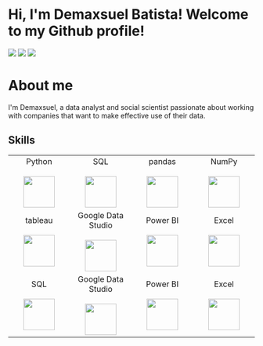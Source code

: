 # Hi, I'm Demaxsuel Batista! Welcome to my Github profile!

<div> 
  <a href = "mailto:demaxsuelmb@hotmail.com"><img src="https://img.shields.io/badge/Microsoft_Outlook-0078D4?style=for-the-badge&logo=microsoft-outlook&logoColor=white" target="_blank"></a>
  <a href="https://www.linkedin.com/in/demaxbatista/" target="_blank"><img src="https://img.shields.io/badge/-LinkedIn-%230077B5?style=for-the-badge&logo=linkedin&logoColor=white" target="_blank"></a>
   <a href="https://www.kaggle.com/arthurcaldas" target="_blank"><img src="https://img.shields.io/badge/Kaggle-20BEFF?style=for-the-badge&logo=Kaggle&logoColor=white" target="_blank"></a> 
 
# About me
  
I'm Demaxsuel, a data analyst and social scientist passionate about working with companies that want to make effective use of their data.

## Skills
<table> 
  <tbody>
    <tr valign="top">
      <td width="25%" align="center">
        <span>Python</span><br><br>
        <img height="64px" src="https://cdn.svgporn.com/logos/python.svg">
      </td>
      <td width="25%" align="center">
        <span>SQL</span><br><br>
        <img height="64px" src="https://cdn.svgporn.com/logos/oracle.svg">
      </td>
      <td width="25%" align="center">
        <span>pandas</span><br><br>
        <img height="64px" src="https://pandas.pydata.org/static/img/pandas.svg">
      </td>
      <td width="25%" align="center">
        <span>NumPy</span><br><br>
        <img height="64px" src="https://numpy.org/images/logo.svg">
      </td>
    </tr>
      <td width="25%" align="center">
        <span>tableau</span><br><br>
        <img height="64px" src="https://img.ibxk.com.br/2019/08/12/12154604838117.jpg">
      </td>
      <td width="25%" align="center">
        <span>Google Data Studio</span><br><br>
        <img height="64px" src="https://i.pinimg.com/736x/3e/f4/b0/3ef4b0086811aef320a60e39c132dec9.jpg">
      </td>
      <td width="25%" align="center">
        <span>Power BI</span><br><br>
        <img height="64px" src="https://uploaddeimagens.com.br/images/002/851/738/full/powerbi_logo.png?1598489763">
      </td>
      <td width="25%" align="center">
        <span>Excel</span><br><br>
        <img height="64px" src="https://cdn-icons-png.flaticon.com/512/732/732220.png">
      </td>
    </tr>
        </tr>
      <td width="25%" align="center">
        <span>SQL</span><br><br>
        <img height="64px" src="[https://w7.pngwing.com/pngs/28/601/png-transparent-sql-logo-illustration-microsoft-azure-sql-database-microsoft-sql-server-database-blue-text-logo.png](https://www.nicepng.com/png/detail/256-2566010_pl-sql-logo-png.png">
      </td>
      <td width="25%" align="center">
        <span>Google Data Studio</span><br><br>
        <img height="64px" src="https://i.pinimg.com/736x/3e/f4/b0/3ef4b0086811aef320a60e39c132dec9.jpg">
      </td>
      <td width="25%" align="center">
        <span>Power BI</span><br><br>
        <img height="64px" src="https://uploaddeimagens.com.br/images/002/851/738/full/powerbi_logo.png?1598489763">
      </td>
      <td width="25%" align="center">
        <span>Excel</span><br><br>
        <img height="64px" src="https://cdn-icons-png.flaticon.com/512/732/732220.png">
      </td>

  </tbody>
</table>
